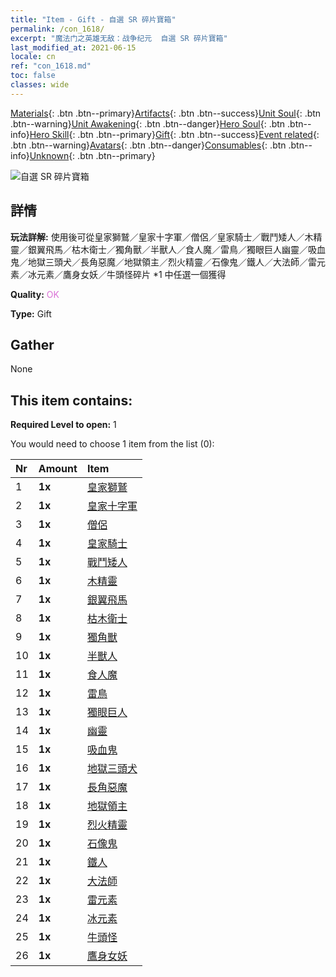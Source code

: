 ```yaml
---
title: "Item - Gift - 自選 SR 碎片寶箱"
permalink: /con_1618/
excerpt: "魔法门之英雄无敌：战争纪元  自選 SR 碎片寶箱"
last_modified_at: 2021-06-15
locale: cn
ref: "con_1618.md"
toc: false
classes: wide
---
```

 [Materials](/ItemsCN/){: .btn .btn--primary}[Artifacts](/ItemsCN/Artifacts/){: .btn .btn--success}[Unit Soul](/ItemsCN/UnitSoul/){: .btn .btn--warning}[Unit Awakening](/ItemsCN/UnitAwakening/){: .btn .btn--danger}[Hero Soul](/ItemsCN/HeroSoul/){: .btn .btn--info}[Hero Skill](/ItemsCN/HeroSkill/){: .btn .btn--primary}[Gift](/ItemsCN/Gift/){: .btn .btn--success}[Event related](/ItemsCN/Events/){: .btn .btn--warning}[Avatars](/ItemsCN/Avatars/){: .btn .btn--danger}[Consumables](/ItemsCN/Consumables/){: .btn .btn--info}[Unknown](/ItemsCN/Unknown/){: .btn .btn--primary}

 ![自選 SR 碎片寶箱](/images/t/i_907234.png)

## 詳情
 **玩法詳解:** 使用後可從皇家獅鷲／皇家十字軍／僧侶／皇家騎士／戰鬥矮人／木精靈／銀翼飛馬／枯木衛士／獨角獸／半獸人／食人魔／雷鳥／獨眼巨人幽靈／吸血鬼／地獄三頭犬／長角惡魔／地獄領主／烈火精靈／石像鬼／鐵人／大法師／雷元素／冰元素／鷹身女妖／牛頭怪碎片 *1 中任選一個獲得

 **Quality:** <span style="color: #DA70D6">OK</span>

 **Type:** Gift

## Gather

  None

## This item contains:

 **Required Level to open:** 1

 You would need to choose 1 item from the list (0):

  | Nr | Amount |     Item    |
  |:---|:-------|:------------|
  | 1 |  **1x** | [皇家獅鷲](/cn/Items/unt_192/) |  | 
  | 2 |  **1x** | [皇家十字軍](/cn/Items/unt_193/) |  | 
  | 3 |  **1x** | [僧侶](/cn/Items/unt_194/) |  | 
  | 4 |  **1x** | [皇家騎士](/cn/Items/unt_195/) |  | 
  | 5 |  **1x** | [戰鬥矮人](/cn/Items/unt_200/) |  | 
  | 6 |  **1x** | [木精靈](/cn/Items/unt_201/) |  | 
  | 7 |  **1x** | [銀翼飛馬](/cn/Items/unt_202/) |  | 
  | 8 |  **1x** | [枯木衛士](/cn/Items/unt_203/) |  | 
  | 9 |  **1x** | [獨角獸](/cn/Items/unt_204/) |  | 
  | 10 |  **1x** | [半獸人](/cn/Items/unt_219/) |  | 
  | 11 |  **1x** | [食人魔](/cn/Items/unt_220/) |  | 
  | 12 |  **1x** | [雷鳥](/cn/Items/unt_221/) |  | 
  | 13 |  **1x** | [獨眼巨人](/cn/Items/unt_222/) |  | 
  | 14 |  **1x** | [幽靈](/cn/Items/unt_210/) |  | 
  | 15 |  **1x** | [吸血鬼](/cn/Items/unt_211/) |  | 
  | 16 |  **1x** | [地獄三頭犬](/cn/Items/unt_228/) |  | 
  | 17 |  **1x** | [長角惡魔](/cn/Items/unt_229/) |  | 
  | 18 |  **1x** | [地獄領主](/cn/Items/unt_230/) |  | 
  | 19 |  **1x** | [烈火精靈](/cn/Items/unt_231/) |  | 
  | 20 |  **1x** | [石像鬼](/cn/Items/unt_236/) |  | 
  | 21 |  **1x** | [鐵人](/cn/Items/unt_237/) |  | 
  | 22 |  **1x** | [大法師](/cn/Items/unt_238/) |  | 
  | 23 |  **1x** | [雷元素](/cn/Items/unt_263/) |  | 
  | 24 |  **1x** | [冰元素](/cn/Items/unt_264/) |  | 
  | 25 |  **1x** | [牛頭怪](/cn/Items/unt_248/) |  | 
  | 26 |  **1x** | [鷹身女妖](/cn/Items/unt_245/) |  | 
